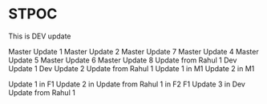 # STPOC

This is DEV update

Master Update 1
Master Update 2
Master Update 7
Master Update 4
Master Update 5
Master Update 6
Master Update 8
Update from Rahul 1
Dev Update 1
Dev Update 2
Update from Rahul 1
Update 1 in M1
Update 2 in M1

Update 1 in F1
Update 2 in Update from Rahul 1 in F2 F1
Update 3 in Dev
Update from Rahul 1
